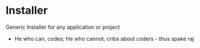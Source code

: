 # Installer
Generic Installer for any application or project

- He who can, codes; He who cannot, cribs about coders - thus spake raj